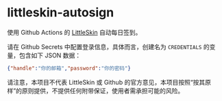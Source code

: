 # littleskin-autosign

使用 Github Actions 的 [LittleSkin](https://littleskin.cn/) 自动每日签到。

请在 Github Secrets 中配置登录信息，具体而言，创建名为 `CREDENTIALS` 的变量，包含如下 JSON 数据：

```json
{"handle":"你的邮箱","password":"你的密码"}
```

请注意，本项目不代表 LittleSkin 或 Github 的官方意见，本项目按照“按其原样”的原则提供，不提供任何附带保证，使用者需承担可能的风险。
